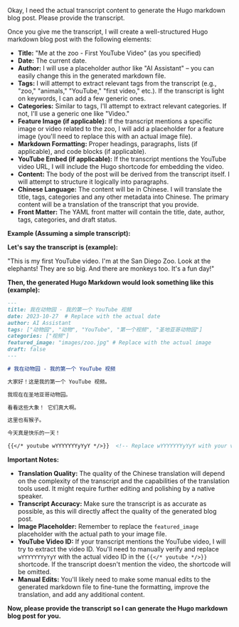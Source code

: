Okay, I need the actual transcript content to generate the Hugo markdown blog post. Please provide the transcript.

Once you give me the transcript, I will create a well-structured Hugo markdown blog post with the following elements:

*   **Title:** "Me at the zoo - First YouTube Video" (as you specified)
*   **Date:** The current date.
*   **Author:** I will use a placeholder author like "AI Assistant" – you can easily change this in the generated markdown file.
*   **Tags:** I will attempt to extract relevant tags from the transcript (e.g., "zoo," "animals," "YouTube," "first video," etc.).  If the transcript is light on keywords, I can add a few generic ones.
*   **Categories:** Similar to tags, I'll attempt to extract relevant categories.  If not, I'll use a generic one like "Video."
*   **Feature Image (if applicable):** If the transcript mentions a specific image or video related to the zoo, I will add a placeholder for a feature image (you'll need to replace this with an actual image file).
*   **Markdown Formatting:** Proper headings, paragraphs, lists (if applicable), and code blocks (if applicable).
*   **YouTube Embed (if applicable):** If the transcript mentions the YouTube video URL, I will include the Hugo shortcode for embedding the video.
*   **Content:** The body of the post will be derived from the transcript itself.  I will attempt to structure it logically into paragraphs.
*   **Chinese Language:** The content will be in Chinese.  I will translate the title, tags, categories and any other metadata into Chinese.  The primary content will be a translation of the transcript that you provide.
*   **Front Matter:** The YAML front matter will contain the title, date, author, tags, categories, and draft status.

**Example (Assuming a simple transcript):**

**Let's say the transcript is (example):**

"This is my first YouTube video. I'm at the San Diego Zoo. Look at the elephants! They are so big. And there are monkeys too.  It's a fun day!"

**Then, the generated Hugo Markdown would look something like this (example):**

```markdown
---
title: 我在动物园 - 我的第一个 YouTube 视频
date: 2023-10-27  # Replace with the actual date
author: AI Assistant
tags: ["动物园", "动物", "YouTube", "第一个视频", "圣地亚哥动物园"]
categories: ["视频"]
featured_image: "images/zoo.jpg" # Replace with the actual image
draft: false
---

# 我在动物园 - 我的第一个 YouTube 视频

大家好！这是我的第一个 YouTube 视频。

我现在在圣地亚哥动物园。

看看这些大象！ 它们真大啊。

这里也有猴子。

今天真是快乐的一天！

{{</* youtube wYYYYYYYyYyY */>}}  <!-- Replace wYYYYYYYyYyY with your video ID -->

```

**Important Notes:**

*   **Translation Quality:** The quality of the Chinese translation will depend on the complexity of the transcript and the capabilities of the translation tools used. It might require further editing and polishing by a native speaker.
*   **Transcript Accuracy:** Make sure the transcript is as accurate as possible, as this will directly affect the quality of the generated blog post.
*   **Image Placeholder:** Remember to replace the `featured_image` placeholder with the actual path to your image file.
*   **YouTube Video ID:** If your transcript mentions the YouTube video, I will try to extract the video ID. You'll need to manually verify and replace `wYYYYYYYyYyY` with the actual video ID in the `{{</* youtube */>}}` shortcode. If the transcript doesn't mention the video, the shortcode will be omitted.
*   **Manual Edits:** You'll likely need to make some manual edits to the generated markdown file to fine-tune the formatting, improve the translation, and add any additional content.

**Now, please provide the transcript so I can generate the Hugo markdown blog post for you.**
